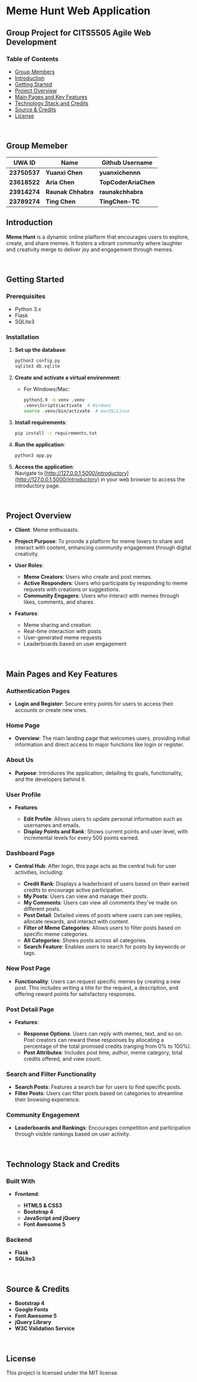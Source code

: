 # Meme Hunt Web Application

## Group Project for CITS5505 Agile Web Development

### Table of Contents

* [Group Members](#group-members)
* [Introduction](#introduction)
* [Getting Started](#getting-started)
* [Project Overview](#project-overview)
* [Main Pages and Key Features](#main-pages-and-key-features)
* [Technology Stack and Credits](#technology-stack-and-credits)
* [Source &amp; Credits](#source--credits)
* [License](#license)

‍

## Group Memeber

| **UWA ID**   | **Name**           | **Github Username**  |
| ------------ | ------------------ | -------------------- |
| **23750537** | **Yuanxi Chen**    | **yuanxichennn**     |
| **23618522** | **Aria Chen**      | **TopCoderAriaChen** |
| **23914274** | **Raunak Chhabra** | **raunakchhabra**    |
| **23789274** | **Ting Chen**      | **TingChen-TC**      |



## Introduction

**Meme Hunt** is a dynamic online platform that encourages users to explore, create, and share memes. It fosters a vibrant community where laughter and creativity merge to deliver joy and engagement through memes.

‍

## Getting Started

### Prerequisites

* Python 3.x
* Flask
* SQLite3

### Installation

1. **Set up the database**:

   ```bash
   python3 config.py
   sqlite3 db.sqlite
   ```

2. **Create and activate a virtual environment**:

   * For Windows/Mac:

     ```bash
     python3.9 -m venv .venv
     .venv\Scripts\activate  # Windows
     source .venv/bin/activate  # macOS/Linux
     ```

3. **Install requirements**:

   ```bash
   pip install -r requirements.txt
   ```

4. **Run the application**:

   ```bash
   python3 app.py
   ```

5. **Access the application**:  
   Navigate to [http://127.0.0.1:5000/introductory](http://127.0.0.1:5000/introductory) in your web browser to access the introductory page.

‍

## Project Overview

* **Client**: Meme enthusiasts.
* **Project Purpose**: To provide a platform for meme lovers to share and interact with content, enhancing community engagement through digital creativity.
* **User Roles**:

  * **Meme Creators**: Users who create and post memes.
  * **Active Responders**: Users who participate by responding to meme requests with creations or suggestions.
  * **Community Engagers**: Users who interact with memes through likes, comments, and shares.
* **Features**:

  * Meme sharing and creation
  * Real-time interaction with posts
  * User-generated meme requests
  * Leaderboards based on user engagement

‍

## Main Pages and Key Features

### **Authentication Pages**

* **Login and Register**: Secure entry points for users to access their accounts or create new ones.

### **Home Page**

* **Overview**: The main landing page that welcomes users, providing initial information and direct access to major functions like login or register.

### **About Us**

* **Purpose**: Introduces the application, detailing its goals, functionality, and the developers behind it.

### **User Profile**

* **Features**:

  * **Edit Profile**: Allows users to update personal information such as usernames and emails.
  * **Display Points and Rank**: Shows current points and user level, with incremental levels for every 500 points earned.

### **Dashboard Page**

* **Central Hub**: After login, this page acts as the central hub for user activities, including:

  * **Credit Rank**: Displays a leaderboard of users based on their earned credits to encourage active participation.
  * **My Posts**: Users can view and manage their posts.
  * **My Comments**: Users can view all comments they've made on different posts.
  * **Post Detail**: Detailed views of posts where users can see replies, allocate rewards, and interact with content.
  * **Filter of Meme Categories**: Allows users to filter posts based on specific meme categories.
  * **All Categories**: Shows posts across all categories.
  * **Search Feature**: Enables users to search for posts by keywords or tags.

### **New Post Page**

* **Functionality**: Users can request specific memes by creating a new post. This includes writing a title for the request, a description, and offering reward points for satisfactory responses.

### **Post Detail Page**

* **Features**:

  * **Response Options**: Users can reply with memes, text, and so on. Post creators can reward these responses by allocating a percentage of the total promised credits (ranging from 0% to 100%).
  * **Post Attributes**: Includes post time, author, meme category, total credits offered, and view count.

### **Search and Filter Functionality**

* **Search Posts**: Features a search bar for users to find specific posts.
* **Filter Posts**: Users can filter posts based on categories to streamline their browsing experience.

### **Community Engagement**

* **Leaderboards and Rankings**: Encourages competition and participation through visible rankings based on user activity.

‍

## Technology Stack and Credits

### Built With

* **Frontend**:

  * **HTML5 &amp; CSS3**
  * **Bootstrap 4**
  * **JavaScript and jQuery**
  * **Font Awesome 5**

### Backend

* **Flask**
* **SQLite3**

‍

## Source & Credits

* **Bootstrap 4**
* **Google Fonts**
* **Font Awesome 5**
* **jQuery Library**
* **W3C Validation Service**

‍

## License

This project is licensed under the MIT license.

‍
